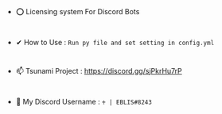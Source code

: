 # 
* ⭕ Licensing system For Discord Bots

# 
* ✔ How to Use : ```Run py file and set setting in config.yml```

# 
* 📫 Tsunami Project : https://discord.gg/sjPkrHu7rP

# 
* 💫 My Discord Username : ```♰ | 𝙴𝙱𝙻𝙸𝚂#8243```
